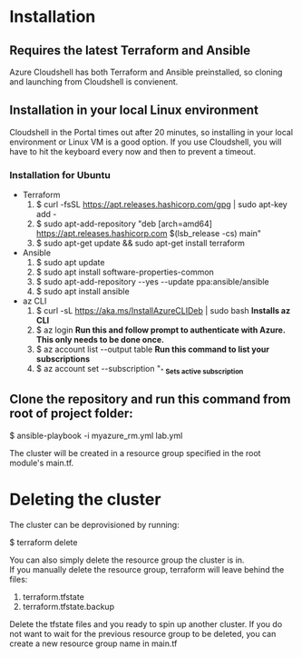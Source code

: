 # Installation
## Requires the latest Terraform and Ansible
Azure Cloudshell has both Terraform and Ansible preinstalled, so cloning and launching from Cloudshell is convienent.
## Installation in your local Linux environment 
Cloudshell in the Portal times out after 20 minutes, so installing in your local environment or Linux VM is a good option.  If you use Cloudshell, you will have to hit the keyboard every now and then to prevent a timeout.
### Installation for Ubuntu
- Terraform
    1. $ curl -fsSL https://apt.releases.hashicorp.com/gpg | sudo apt-key add -
    2. $ sudo apt-add-repository "deb [arch=amd64] https://apt.releases.hashicorp.com $(lsb_release -cs) main"
    3. $ sudo apt-get update && sudo apt-get install terraform
- Ansible    
    1. $ sudo apt update
    2. $ sudo apt install software-properties-common
    3. $ sudo apt-add-repository --yes --update ppa:ansible/ansible
    4. $ sudo apt install ansible
- az CLI
    1. $ curl -sL https://aka.ms/InstallAzureCLIDeb | sudo bash **Installs az CLI**
    2. $ az login **Run this and follow prompt to authenticate with Azure.  This only needs to be done once.**
    3. $ az account list --output table **Run this command to list your subscriptions**
    4. $ az account set --subscription "<Sub name or ID>" **Sets active subscription**

## Clone the repository and run this command from root of project folder:
$ ansible-playbook -i myazure_rm.yml lab.yml

The cluster will be created in a resource group specified in the root module's main.tf.
# Deleting the cluster
The cluster can be deprovisioned by running:

$ terraform delete

You can also simply delete the resource group the cluster is in.  
If you manually delete the resource group, terraform will leave behind the files:
1. terraform.tfstate
1. terraform.tfstate.backup

Delete the tfstate files and you ready to spin up another cluster.  If you do not want to wait for the previous resource group to be deleted, you can create a new resource group name in main.tf